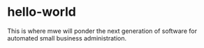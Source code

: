 # hello-world
This is where mwe will ponder the next generation of software for automated small business administration.
